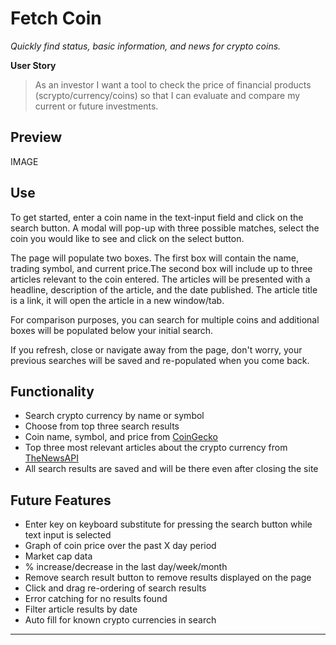 # Fetch Coin
*Quickly find status, basic information, and news for crypto coins.*

**User Story**
> As an investor I want a tool to check the price of financial products (scrypto/currency/coins) so that I can evaluate and compare my current or future investments. 

## Preview

IMAGE

## Use
To get started, enter a coin name in the text-input field and click on the search button. A modal will pop-up with three possible matches, select the coin you would like to see and click on the select button.

The page will populate two boxes. The first box will contain the name, trading symbol, and current price.The second box will include up to three articles relevant to the coin entered. The articles will be presented with a headline, description of the article, and the date published. The article title is a link, it will open the article in a new window/tab.

For comparison purposes, you can search for multiple coins and additional boxes will be populated below your initial search.

If you refresh, close or navigate away from the page, don't worry, your previous searches will be saved and re-populated when you come back.

## Functionality 
- Search crypto currency by name or symbol
- Choose from top three search results
- Coin name, symbol, and price from [CoinGecko](https://www.coingecko.com/)
- Top three most relevant articles about the crypto currency from [TheNewsAPI](https://www.thenewsapi.com/)
- All search results are saved and will be there even after closing the site

## Future Features
- Enter key on keyboard substitute for pressing the search button while text input is selected
- Graph of coin price over the past X day period
- Market cap data
- % increase/decrease in the last day/week/month
- Remove search result button to remove results displayed on the page
- Click and drag re-ordering of search results
- Error catching for no results found
- Filter article results by date
- Auto fill for known crypto currencies in search

---





